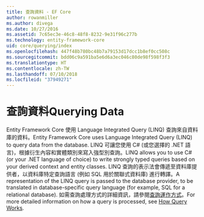 ```yaml
---
title: 查詢資料 - EF Core
author: rowanmiller
ms.author: divega
ms.date: 10/27/2016
ms.assetid: 7c65ec3e-46c8-48f8-8232-9e31f96c277b
ms.technology: entity-framework-core
uid: core/querying/index
ms.openlocfilehash: 447f48b780bc48b7a79153d17dcc1b8ef0cc508c
ms.sourcegitcommit: bdd06c9a591ba5e6d6a3ec046c80de98f598f3f3
ms.translationtype: HT
ms.contentlocale: zh-TW
ms.lasthandoff: 07/10/2018
ms.locfileid: "37949271"
---
```

# <a name="querying-data"></a><span data-ttu-id="e4b73-102">查詢資料</span><span class="sxs-lookup"><span data-stu-id="e4b73-102">Querying Data</span></span>

<span data-ttu-id="e4b73-103">Entity Framework Core 使用 Language Integrated Query (LINQ) 查詢來自資料庫的資料。</span><span class="sxs-lookup"><span data-stu-id="e4b73-103">Entity Framework Core uses Language Integrated Query (LINQ) to query data from the database.</span></span> <span data-ttu-id="e4b73-104">LINQ 可讓您使用 C# (或您選擇的 .NET 語言)，根據衍生內容和實體類別來寫入強型別查詢。</span><span class="sxs-lookup"><span data-stu-id="e4b73-104">LINQ allows you to use C# (or your .NET language of choice) to write strongly typed queries based on your derived context and entity classes.</span></span> <span data-ttu-id="e4b73-105">LINQ 查詢的表示法會傳遞至資料庫提供者，以資料庫特定查詢語言 (例如 SQL 用於關聯式資料庫) 進行轉譯。</span><span class="sxs-lookup"><span data-stu-id="e4b73-105">A representation of the LINQ query is passed to the database provider, to be translated in database-specific query language (for example, SQL for a relational database).</span></span> <span data-ttu-id="e4b73-106">如需查詢處理方式的詳細資訊，請參閱[查詢運作方式](overview.md)。</span><span class="sxs-lookup"><span data-stu-id="e4b73-106">For more detailed information on how a query is processed, see [How Query Works](overview.md).</span></span>
